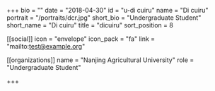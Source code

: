 +++
bio = ""
date = "2018-04-30"
id = "u-di cuiru"
name = "Di cuiru"
portrait = "/portraits/dcr.jpg"
short_bio = "Undergraduate Student"
short_name = "Di cuiru"
title = "dicuiru"
sort_position = 8

[[social]]
    icon = "envelope"
    icon_pack = "fa"
    link = "mailto:test@example.org"

[[organizations]]
    name = "Nanjing Agricultural University"
    role = "Undergraduate Student"

+++
